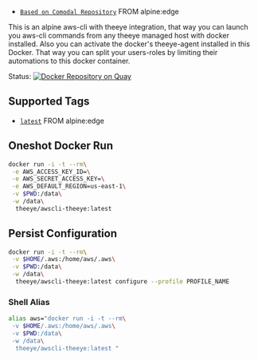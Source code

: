 * [`Based on Comodal Repository`](https://github.com/comodal/alpine-aws-cli/blob/master/Dockerfile) FROM alpine:edge 

This is an alpine aws-cli with theeye integration, that way you can launch you aws-cli commands from any theeye managed host with docker installed.
Also you can activate the docker's theeye-agent installed in this Docker. That way you can split your users-roles by limiting their automations to this docker container.


Status:
[![Docker Repository on Quay](https://quay.io/repository/theeye/awscli-theeye/status "Docker Repository on Quay")](https://quay.io/repository/theeye/awscli-theeye) 

## Supported Tags

* [`latest`](https://github.com/comodal/alpine-aws-cli/blob/master/Dockerfile) FROM alpine:edge

## Oneshot Docker Run

```sh
docker run -i -t --rm\
 -e AWS_ACCESS_KEY_ID=\
 -e AWS_SECRET_ACCESS_KEY=\
 -e AWS_DEFAULT_REGION=us-east-1\
 -v $PWD:/data\
 -w /data\
  theeye/awscli-theeye:latest
```

## Persist Configuration

```sh
docker run -i -t --rm\
 -v $HOME/.aws:/home/aws/.aws\
 -v $PWD:/data\
 -w /data\
  theeye/awscli-theeye:latest configure --profile PROFILE_NAME
```

### Shell Alias

```sh
alias aws="docker run -i -t --rm\
 -v $HOME/.aws:/home/aws/.aws\
 -v $PWD:/data\
 -w /data\
  theeye/awscli-theeye:latest "
```

